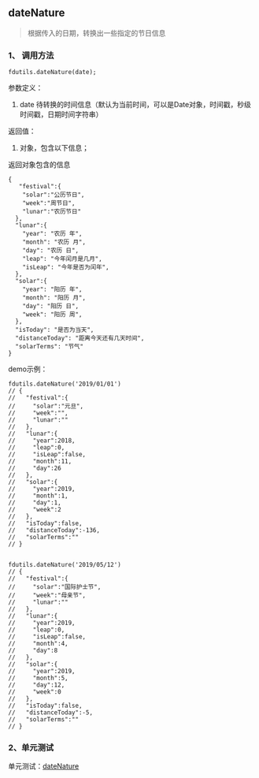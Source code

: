 ## dateNature

> 根据传入的日期，转换出一些指定的节日信息

### 1、 调用方法

```
fdutils.dateNature(date);
```

参数定义：
1. date 待转换的时间信息（默认为当前时间，可以是Date对象，时间戳，秒级时间戳，日期时间字符串）

返回值：
1. 对象，包含以下信息；

返回对象包含的信息

```
{
   "festival":{
    "solar":"公历节日",
    "week":"周节日",
    "lunar":"农历节日"
  },
  "lunar":{
    "year": "农历 年",
    "month": "农历 月",
    "day": "农历 日",
    "leap": "今年闰月是几月",
    "isLeap": "今年是否为闰年",
  },
  "solar":{
    "year": "阳历 年",
    "month": "阳历 月",
    "day": "阳历 日",
    "week": "阳历 周",
  },
  "isToday": "是否为当天",
  "distanceToday": "距离今天还有几天时间",
  "solarTerms": "节气"
}
```


demo示例：

```
fdutils.dateNature('2019/01/01')
// {
//   "festival":{
//     "solar":"元旦",
//     "week":"",
//     "lunar":""
//   },
//   "lunar":{
//     "year":2018,
//     "leap":0,
//     "isLeap":false,
//     "month":11,
//     "day":26
//   },
//   "solar":{
//     "year":2019,
//     "month":1,
//     "day":1,
//     "week":2
//   },
//   "isToday":false,
//   "distanceToday":-136,
//   "solarTerms":""
// }


fdutils.dateNature('2019/05/12')
// {
//   "festival":{
//     "solar":"国际护士节",
//     "week":"母亲节",
//     "lunar":""
//   },
//   "lunar":{
//     "year":2019,
//     "leap":0,
//     "isLeap":false,
//     "month":4,
//     "day":8
//   },
//   "solar":{
//     "year":2019,
//     "month":5,
//     "day":12,
//     "week":0
//   },
//   "isToday":false,
//   "distanceToday":-5,
//   "solarTerms":""
// }

```

### 2、单元测试

单元测试：[dateNature](http://www.zhangyunling.com/study/fdutils/#dateNature)